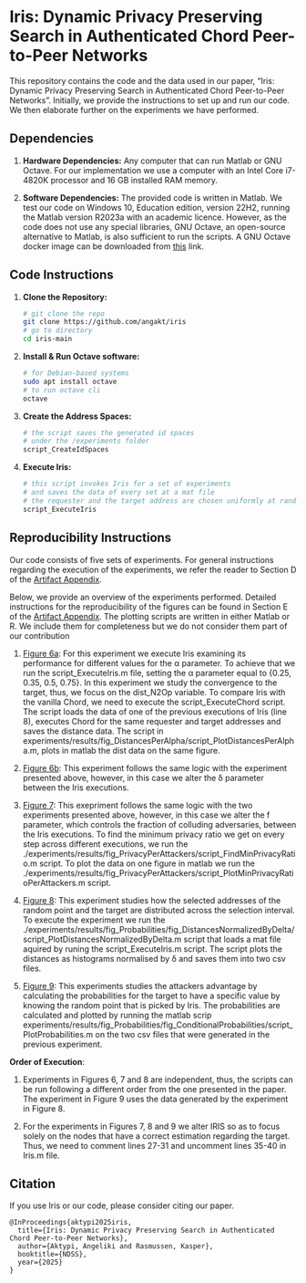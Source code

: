 # Iris: Dynamic Privacy Preserving Search in Authenticated Chord Peer-to-Peer Networks

This repository contains the code and the data used in our paper, “Iris: Dynamic Privacy Preserving Search in Authenticated Chord Peer-to-Peer Networks”. Initially, we provide the instructions to set up and run our code. We then elaborate further on the experiments we have performed.

## Dependencies

1. **Hardware Dependencies:**
Any computer that can run Matlab or GNU Octave.
For our implementation we use a computer with
an Intel Core i7-4820K processor and 16 GB installed RAM memory.

2. **Software Dependencies:**
The provided code is written in Matlab.
We test our code on Windows 10, Education edition, version 22H2,
running the Matlab version R2023a with an academic licence.
However, as the code does not use any special libraries, GNU Octave,
an open-source alternative to Matlab, is also sufficient to run the scripts.
A GNU Octave docker image can be downloaded from [this](https://github.com/gnu-octave/docker) link.

## Code Instructions

1. **Clone the Repository:**
   ```bash
   # git clone the repo
   git clone https://github.com/angakt/iris
   # go to directory
   cd iris-main
   ```
2. **Install & Run Octave software:** 
    ```bash
    # for Debian-based systems
    sudo apt install octave
    # to run octave cli
    octave
    ```
3. **Create the Address Spaces:**
    ```bash
    # the script saves the generated id spaces
    # under the /experiments folder
    script_CreateIdSpaces
    ```   
4. **Execute Iris:**
   ```bash
   # this script invokes Iris for a set of experiments
   # and saves the data of every set at a mat file
   # the requester and the target address are chosen uniformly at random
   script_ExecuteIris
   ```

## Reproducibility Instructions

Our code consists of five sets of experiments. For general instructions regarding the execution of the experiments, we refer the reader to Section D of the [Artifact Appendix](./AE_Appendix.pdf).

Below, we provide an overview of the experiments performed. Detailed instructions for the reproducibility of the figures can be found in Section E of the [Artifact Appendix](./AE_Appendix.pdf).
The plotting scripts are written in either Matlab or R. We include them for completeness but we do not consider them part of our contribution

 1. [Figure 6a](experiments/results/fig_DistancesPerAlpha/data/distances_per_alpha.pdf): For this experiment we execute Iris examining its performance for different values
for the α parameter. To achieve that we run the script_ExecuteIris.m file, setting the α parameter equal to {0.25, 0.35, 0.5, 0.75}. In this experiment we study the convergence to the target, thus, we focus on the dist_N2Op variable. To compare Iris with the vanilla Chord, we need to execute the script_ExecuteChord script. The script loads the data of one of the previous executions of Iris (line 8), executes Chord for the same requester and target addresses and saves the distance data. The script in experiments/results/fig_DistancesPerAlpha/script_PlotDistancesPerAlpha.m, plots in matlab the dist data on the same figure.

3. [Figure 6b](experiments/results/fig_DistancesPerDelta/data/distances_per_delta.pdf): This experiment follows the same logic with the experiment presented above, 
however, in this case we alter the δ parameter between the Iris executions.

4. [Figure 7](experiments/results/fig_PrivacyPerAttackers/data/PrivacyPerAttackers.pdf): This exepriment follows the same logic with the two experiments presented above, 
however, in this case we alter the f parameter, which controls the fraction of colluding adversaries, between the Iris executions. To find the minimum privacy ratio we get on every step across different executions, we run the ./experiments/results/fig_PrivacyPerAttackers/script_FindMinPrivacyRatio.m script. To plot the data on one figure in matlab we run the ./experiments/results/fig_PrivacyPerAttackers/script_PlotMinPrivacyRatioPerAttackers.m script.

5. [Figure 8](experiments/results/fig_Probabilities/fig_DistancesNormalizedByDelta/data/histogram_or.pdf): This experiment studies how the selected addresses of the
random point and the target are distributed across the selection interval. To execute the experiment we run the ./experiments/results/fig_Probabilities/fig_DistancesNormalizedByDelta/script_PlotDistancesNormalizedByDelta.m script that loads a mat file aquired by runing the script_ExecuteIris.m script. The script plots the distances as histograms normalised by δ and saves them into two csv files.

6. [Figure 9](experiments/results/fig_Probabilities/fig_ConditionalProbabilities/data/P(O=35|R=x).pdf): This experiments studies the attackers advantage by calculating
the probabilities for the target to have a specific value by knowing the random point that is picked by Iris. The probabilities are calculated and plotted
by running the matlab scrip experiments/results/fig_Probabilities/fig_ConditionalProbabilities/script_PlotProbabilities.m on the two csv files that were
generated in the previous experiment.

**Order of Execution**: 

1. Experiments in Figures 6, 7 and 8 are independent, thus, the scripts can be run following a different order from the
one presented in the paper. The experiment in Figure 9 uses the data generated by the experiment in Figure 8.

2. For the experiments in Figures 7, 8 and 9 we alter IRIS so as to focus solely on the nodes that have a correct estimation regarding the target.
Thus, we need to comment lines 27-31 and uncomment lines 35-40 in Iris.m file.

## Citation

If you use Iris or our code, please consider citing our paper.

```
@InProceedings{aktypi2025iris,
  title={Iris: Dynamic Privacy Preserving Search in Authenticated Chord Peer-to-Peer Networks},
  author={Aktypi, Angeliki and Rasmussen, Kasper},
  booktitle={NDSS},
  year={2025}
}
```

